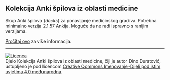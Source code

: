 ## Kolekcija Anki špilova iz oblasti medicine

Skup Anki špilova (*decks*) za ponavljanje medicinskog gradiva. Potrebna
minimalno verzija 2.1.57 Ankija. Moguće da ne radi ispravno s ranijim verzijama.

[Pročitaj ovo](http://dglava.github.io/medicina-ponavljanje.html) za više informacija.

* * *

[![Licenca](http://i.creativecommons.org/l/by-sa/3.0/88x31.png)](http://creativecommons.org/licenses/by-sa/4.0/)  
Djelo Kolekcija Anki špilova iz oblasti medicine, čiji je autor Dino Duratović,
ustupljeno je pod licencom [Creative Commons Imenovanje-Dijeli pod istim
uvjetima 4.0 međunarodna](http://creativecommons.org/licenses/by-sa/4.0/deed.hr).
